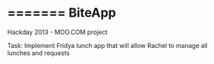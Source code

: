 =======
BiteApp
=======

Hackday 2013 - MOO.COM project 

Task: Implement Fridya lunch app that will allow Rachel to manage all lunches and requests

